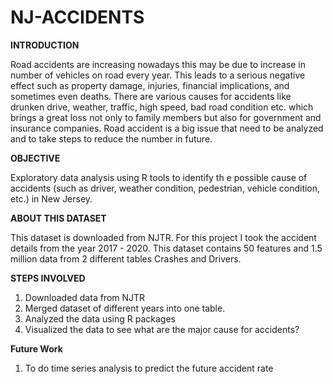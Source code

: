 # NJ-ACCIDENTS


**INTRODUCTION**
  
  Road accidents are increasing nowadays this may be due to increase in number of vehicles on road every year. This leads to a serious negative effect such as property damage, injuries, financial implications, and sometimes even deaths. There are various causes for accidents like drunken drive, weather, traffic, high speed, bad road condition etc. which brings a great loss not only to family members but also for government and insurance companies. Road accident is a big issue that need to be analyzed and to take steps to reduce the number in future.


**OBJECTIVE**
  
  Exploratory data analysis using R tools to identify th e possible cause of accidents (such as driver, weather condition, pedestrian, vehicle condition, etc.) in New Jersey.


**ABOUT THIS DATASET**
  
  This dataset is downloaded from NJTR. For this project I took the accident details from the year 2017 - 2020. This dataset contains 50 features and 1.5 million data from 2 different tables Crashes and Drivers.


**STEPS INVOLVED**
1.	Downloaded data from NJTR
2.	Merged dataset of different years into one table.
3.	Analyzed the data using R packages
4.	Visualized the data to see what are the major cause for accidents?

**Future Work**

1. To do time series analysis to predict the future accident rate




